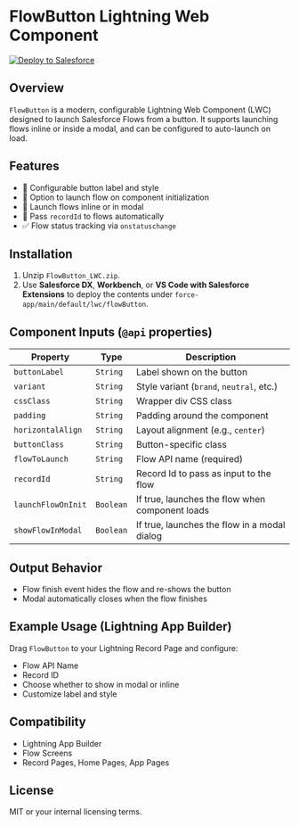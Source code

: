 # FlowButton Lightning Web Component

<a href="https://githubsfdeploy.herokuapp.com?owner=JasonHoult1981&repo=FlowButton&ref=main">
  <img alt="Deploy to Salesforce"
       src="https://raw.githubusercontent.com/afawcett/githubsfdeploy/master/deploy.png">
</a>

## Overview

`FlowButton` is a modern, configurable Lightning Web Component (LWC) designed to launch Salesforce Flows from a button. It supports launching flows inline or inside a modal, and can be configured to auto-launch on load.

## Features

- 🔘 Configurable button label and style
- 🔄 Option to launch flow on component initialization
- 🧩 Launch flows inline or in modal
- 📄 Pass `recordId` to flows automatically
- ✅ Flow status tracking via `onstatuschange`

## Installation

1. Unzip `FlowButton_LWC.zip`.
2. Use **Salesforce DX**, **Workbench**, or **VS Code with Salesforce Extensions** to deploy the contents under `force-app/main/default/lwc/flowButton`.

## Component Inputs (`@api` properties)

| Property            | Type      | Description                                    |
|---------------------|-----------|------------------------------------------------|
| `buttonLabel`       | `String`  | Label shown on the button                      |
| `variant`           | `String`  | Style variant (`brand`, `neutral`, etc.)       |
| `cssClass`          | `String`  | Wrapper div CSS class                          |
| `padding`           | `String`  | Padding around the component                   |
| `horizontalAlign`   | `String`  | Layout alignment (e.g., `center`)              |
| `buttonClass`       | `String`  | Button-specific class                          |
| `flowToLaunch`      | `String`  | Flow API name (required)                       |
| `recordId`          | `String`  | Record Id to pass as input to the flow         |
| `launchFlowOnInit`  | `Boolean` | If true, launches the flow when component loads|
| `showFlowInModal`   | `Boolean` | If true, launches the flow in a modal dialog   |

## Output Behavior

- Flow finish event hides the flow and re-shows the button
- Modal automatically closes when the flow finishes

## Example Usage (Lightning App Builder)

Drag `FlowButton` to your Lightning Record Page and configure:
- Flow API Name
- Record ID
- Choose whether to show in modal or inline
- Customize label and style

## Compatibility

- Lightning App Builder
- Flow Screens
- Record Pages, Home Pages, App Pages

## License

MIT or your internal licensing terms.
